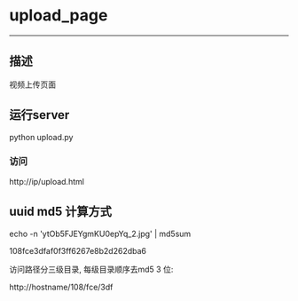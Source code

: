 # upload_page

----------------------

## 描述

视频上传页面
 
## 运行server

python upload.py

### 访问

http://ip/upload.html

## uuid md5 计算方式

echo -n 'ytOb5FJEYgmKU0epYq_2.jpg' | md5sum

108fce3dfaf0f3ff6267e8b2d262dba6

访问路径分三级目录, 每级目录顺序去md5 3 位:

http://hostname/108/fce/3df

